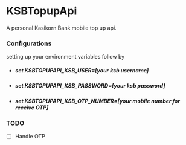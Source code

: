 # KSBTopupApi
A personal Kasikorn Bank mobile top up api.
### Configurations
setting up your environment variables follow by
 - ##### set KSBTOPUPAPI_KSB_USER=[your ksb username]
 - ##### set KSBTOPUPAPI_KSB_PASSWORD=[your ksb password]
 - ##### set KSBTOPUPAPI_KSB_OTP_NUMBER=[your mobile number for receive OTP]

### TODO

- [ ] Handle OTP
